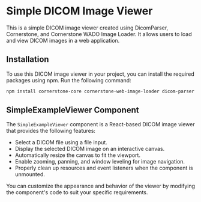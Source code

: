 # Simple DICOM Image Viewer

This is a simple DICOM image viewer created using DicomParser, Cornerstone, and Cornerstone WADO Image Loader. It allows users to load and view DICOM images in a web application.

## Installation

To use this DICOM image viewer in your project, you can install the required packages using npm. Run the following command:

```bash
npm install cornerstone-core cornerstone-web-image-loader dicom-parser
```

## SimpleExampleViewer Component

The `SimpleExampleViewer` component is a React-based DICOM image viewer that provides the following features:

- Select a DICOM file using a file input.
- Display the selected DICOM image on an interactive canvas.
- Automatically resize the canvas to fit the viewport.
- Enable zooming, panning, and window leveling for image navigation.
- Properly clean up resources and event listeners when the component is unmounted.

You can customize the appearance and behavior of the viewer by modifying the component's code to suit your specific requirements.
